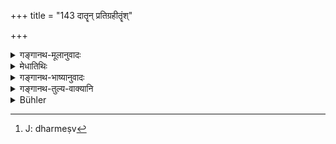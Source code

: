 +++
title = "143 दातॄन् प्रतिग्रहीतॄंश्"

+++

<details><summary>गङ्गानथ-मूलानुवादः</summary>

The presenting of the gift, according to rule, to the learned makes the givers and receivers partakers of reward, here as well as after death.—(143)
</details>

<details><summary>मेधातिथिः</summary>
<u>विदुषे</u> या दक्षिणा दीयते सा दातॄन् फलभागिनः कुरुते इति युक्तम् । प्रतिग्रहीतारस् तु कतरत् फलं भुञ्जते । यदि तावद् अदृष्टम्, तद् अयुक्तम् अनोदितत्वात् प्रतिग्रहस्य दृष्टफललाभेन प्रवृत्तेः । अथ दृष्टम्, तद् अविदुषो ऽपि दृश्यते । 

- <u>सत्यम्</u> । प्रशंसैषा । ईदृशम् एतद् विदुषे दानं यत् प्रतिग्रहीताप्य् अदृष्टफलभाग् भवेत् । सत्य् अपि दृष्टे किं पुनर् दातेति ।

- **प्रेत्य** स्वर्ग **इह** कीर्तिः- यथाशास्त्रम् अनुतिष्ठतीति जनैः साधुवादो दीयते । **विधिवद्** इत्य् अनुवादो ददाति चैवं धर्म्येष्व्[^२५९] इति ॥ ३.१३३ ॥


[^२५९]:
     J: dharmeṣv
</details>

<details><summary>गङ्गानथ-भाष्यानुवादः</summary>

That the gift that is presented to the learned person makes the *givers* partakers of reward is only right: but what is the reward obtained by the receivers? If it be held that they obtain some transcendental result,—that, cannot be right: because the act of *receiving* gifts has not been so enjoined, and also because the receiver is prompted to accept the gift only with a view to the perceptible reward. If, on the other hand, the reward to the *receiver* be held to be something perceptible,—then such a reward is found to be obtained by the ignorant person also.”

True; but what is stated here is mere praise; the sense lasing that—‘the presenting of offerings to the learned man is so effective that the
*receiver* also comes to partake of the imperceptible reward, in
addition to the perceptible one,—what to say of the *giver*.’

‘*Alter death*’— in heaven.

‘*Here*’—the reward is in the form of fame; the man being praised by men as doing things in exact accordance with the scriptures,

‘*According to rule*;’—this is a mere reiterative reference to the injunction that ‘gifts should be made to persons posessing such and such qualifications.’—(143)
</details>

<details><summary>गङ्गानथ-तुल्य-वाक्यानि</summary>

*Yājñavalkya* (1.270).—‘Men’s grandfathers, when pleased, bestow upon
them, long life, offspring, wealth, learning, heaven, final deliverance and pleasures.’
</details>

<details><summary>Bühler</summary>

143	But a present made in accordance with the rules to a learned man, makes the giver and the recipient partakers of rewards both in this (life) and after death.
</details>
